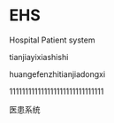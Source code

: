# EHS
Hospital Patient system


tianjiayixiashishi

huangefenzhitianjiadongxi

111111111111111111111111111111

医患系统
